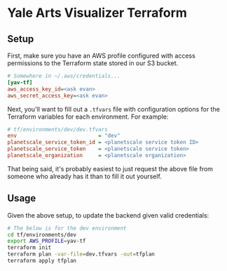 # Yale Arts Visualizer Terraform

## Setup

First, make sure you have an AWS profile configured with access permissions to
the Terraform state stored in our S3 bucket.

```ini
# Somewhere in ~/.aws/credentials...
[yav-tf]
aws_access_key_id=<ask evan>
aws_secret_access_key=<ask evan>
```

Next, you'll want to fill out a `.tfvars` file with configuration options for the
Terraform variables for each environment. For example:

```ini
# tf/environments/dev/dev.tfvars
env                          = "dev"
planetscale_service_token_id = <planetscale service token ID>
planetscale_service_token    = <planetscale service token>
planetscale_organization     = <planetscale organization>
```

That being said, it's probably easiest to just request the above file from someone who
already has it than to fill it out yourself.

## Usage

Given the above setup, to update the backend given valid credentials:

```bash
# The below is for the dev environment
cd tf/environments/dev
export AWS_PROFILE=yav-tf
terraform init
terraform plan -var-file=dev.tfvars -out=tfplan
terraform apply tfplan
```

